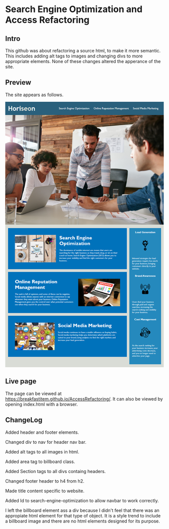 # Search Engine Optimization and Access Refactoring

## Intro
This github was about refactoring a source html, to make it more semantic. This includes adding alt tags to images and changing divs to more appropriate elements. None of these changes altered the apperance of the site.

## Preview
The site appears as follows.

![site-demo](./assets/images/site-preview.png)

## Live page

The page can be viewed at https://breakfastitem.github.io/AccessRefactoring/. It can also be viewed by opening index.html with a browser.

## ChangeLog
Added header and footer elements.

Changed div to nav for header nav bar.

Added alt tags to all images in html.

Added area tag to billboard class.

Added Section tags to all divs containg headers.

Changed footer header to h4 from h2.

Made title content specific to website.

Added Id to search-engine-optimization to allow navbar to work correctly.

I left the billboard element ass a div because I didn't feel that there was an appropiate html element for that type of object. It is a style trend to include a billboard image and there are no html elements designed for its purpose.